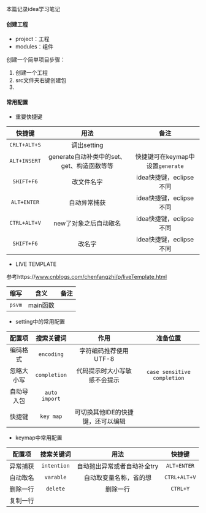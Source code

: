 本篇记录idea学习笔记
#### 创建工程
- project：工程
- modules：组件

创建一个简单项目步骤：

1. 创建一个工程
2. src文件夹右键创建包
3.


#### 常用配置
- 重要快捷键

快捷键|用法|备注
:-:|:-:|:-:
`CRLT+ALT+S`|调出setting |
`ALT+INSERT`|generate自动补类中的set、get、构造函数等等|快捷键可在keymap中设置`generate`
`SHIFT+F6`|改文件名字|idea快捷键，eclipse不同
`ALT+ENTER`|自动异常捕获|idea快捷键，eclipse不同
`CTRL+ALT+V`|new了对象之后自动取名|idea快捷键，eclipse不同
`SHIFT+F6`|改名字|idea快捷键，eclipse不同

- LIVE TEMPLATE


参考https://www.cnblogs.com/chenfangzhi/p/liveTemplate.html

缩写|含义|备注
:-:|:-:|:-:
`psvm`|main函数|

- setting中的常用配置

配置项|搜索关键词|作用|准备位置
:-:|:-:|:-:|:-:
编码格式|`encoding`|字符编码推荐使用UTF-8|
忽略大小写|`completion`|代码提示时大小写敏感不会提示|`case sensitive completion`
自动导入包|`auto import`||
快捷键|`key map`|可切换其他IDE的快捷键，还可以编辑|

- keymap中常用配置

配置项|搜索关键词|用法|快捷键
:-:|:-:|:-:|:-:
异常捕获|`intention`|自动抛出异常或者自动补全try|`ALT+ENTER`
自动取名|`varable`|自动取变量名称，省的想|`CTRL+ALT+V`
删除一行|`delete`|删除一行|`CTRL+Y`
复制一行||
